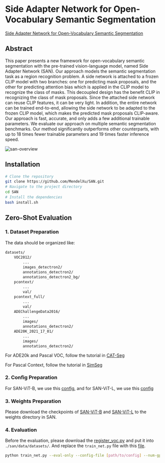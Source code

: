 # Side Adapter Network for Open-Vocabulary Semantic Segmentation

[Side Adapter Network for Open-Vocabulary Semantic Segmentation](https://arxiv.org/abs/2302.12242)

## Abstract

This paper presents a new framework for open-vocabulary semantic segmentation with the pre-trained vision-language model, named Side Adapter Network (SAN). Our approach models the semantic segmentation task as a region recognition problem. A side network is attached to a frozen CLIP model with two branches: one for predicting mask proposals, and the other for predicting attention bias which is applied in the CLIP model to recognize the class of masks. This decoupled design has the benefit CLIP in recognizing the class of mask proposals. Since the attached side network can reuse CLIP features, it can be very light. In addition, the entire network can be trained end-to-end, allowing the side network to be adapted to the frozen CLIP model, which makes the predicted mask proposals CLIP-aware. Our approach is fast, accurate, and only adds a few additional trainable parameters. We evaluate our approach on multiple semantic segmentation benchmarks. Our method significantly outperforms other counterparts, with up to 18 times fewer trainable parameters and 19 times faster inference speed.

![san-overview](..\..\images\san-overview.png)

## Installation

```bash
# Clone the repository
git clone https://github.com/MendelXu/SAN.git
# Navigate to the project directory
cd SAN
# Install the dependencies
bash install.sh
```

## Zero-Shot Evaluation

### 1. Dataset Preparation

The data should be organized like:

```
datasets/
    VOC2012/
        ...
        images_detectron2/
        annotations_detectron2/
        annotations_detectron2_bg/
    pcontext/
        ...
        val/
    pcontext_full/
        ...
        val/
    ADEChallengeData2016/
        ...
        images/
        annotations_detectron2/
    ADE20K_2021_17_01/
        ...
        images/
        annotations_detectron2/        
```

For ADE20k and Pascal VOC, follow the tutorial in [CAT-Seg](https://github.com/KU-CVLAB/CAT-Seg/blob/main/datasets/README.md)

For Pascal Context, follow the tutorial in [SimSeg](https://github.com/MendelXu/zsseg.baseline)

### 2. Config Preparation

For SAN-ViT-B, we use this [config](https://github.com/MendelXu/SAN/blob/main/configs/san_clip_vit_res4_coco.yaml), and for SAN-ViT-L, we use this [config](https://github.com/MendelXu/SAN/blob/main/configs/san_clip_vit_large_res4_coco.yaml)

### 3. Weights Preparation

Please download the checkpoints of [SAN-ViT-B](https://huggingface.co/Mendel192/san/resolve/main/san_vit_b_16.pth) and [SAN-ViT-L](https://huggingface.co/Mendel192/san/resolve/main/san_vit_large_14.pth) to the weights directory in SAN.

### 4. Evaluation

Before the evaluation, please download the [register_voc.py](./register_voc.py)  and put it into `./san/data/datasets/`. And replace the `train_net.py` file with this [file](./train_net.py).

```bash
python train_net.py --eval-only --config-file [path/to/config] --num-gpus 4 OUTPUT_DIR [OUTPUT_DIR] MODEL.WEIGHTS [path/to/checkpoint] DATASETS.TEST "('pcontext_sem_seg_val','ade20k_sem_seg_val','pcontext_full_sem_seg_val','ade20k_full_sem_seg_val', 'voc_sem_seg_val', 'voc_sem_seg_test_background')"
```

